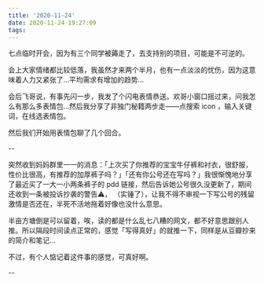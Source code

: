 ```yaml
---
title: '2020-11-24'
date: 2020-11-24 19:27:09
tags:
---
```


七点临时开会，因为有三个同学被薅走了，去支持别的项目，可能是不可逆的。

会上大家情绪都比较低落，我虽然才来两个半月，也有一点淡淡的忧伤，因为这意味着人力又紧张了...平均需求有增加的趋势...

会后飞哥说，有事先闪一步，我发了个闪电表情恭送。欢哥小窗口摇过来，问我怎么有那么多表情包...然后我分享了非独门秘籍两步走——点搜索 icon ，输入关键词，在线选表情包。

然后我们开始用表情包聊了几个回合。

--

突然收到妈妈群里一一的消息：「上次买了你推荐的宝宝牛仔裤和衬衣，很舒服，性价比很高，有推荐的加厚裤子吗？」「还有你公号还在写吗？」我很惭愧地分享了最近买了一大一小两条裤子的 pdd 链接，然后告诉她公号很久没更新了，期间还收到一条被投诉抄袭的警告⚠️， （实锤了），让我不得不审视一下写公号的残留激情是否还在，半死不活地拖着好像也没什么意思。

半亩方塘倒是可以留着，唉，读的都是什么乱七八糟的网文，都不好意思跟别人推。所以隔段时间读点正常的，感觉「写得真好」的就推一下，同样是从豆瓣抄来的简介和笔记...

不过，有个人惦记着这件事的感觉，可真好啊。

--



